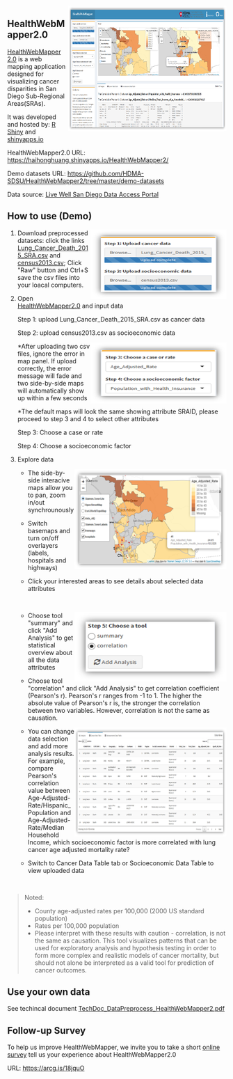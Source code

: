 <img src="imgs/HealthWebMapper2.png" width=364 height=288 align="right"/>

## HealthWebMapper2.0

[HealthWebMapper 2.0](https://haihonghuang.shinyapps.io/HealthWebMapper2/) is a web mapping application designed for visualizing cancer disparities in San Diego Sub-Regional Areas(SRAs). 

It was developed and hosted by: [R Shiny](https://shiny.rstudio.com/) and [shinyapps.io](https://www.shinyapps.io/)

HealthWebMapper2.0 URL: https://haihonghuang.shinyapps.io/HealthWebMapper2/

Demo datasets URL: https://github.com/HDMA-SDSU/HealthWebMapper2/tree/master/demo-datasets

Data source: [Live Well San Diego Data Access Portal](https://data.livewellsd.org/)


## How to use (Demo)
<img src="imgs/upload-panel.png" width=312 height=160 align="right"/>

1. Download preprocessed datasets: click the links [Lung_Cancer_Death_2015_SRA.csv](https://github.com/HDMA-SDSU/HealthWebMapper2/blob/master/demo-datasets/cancer_data/Lung_Cancer_Death_2015_SRA.csv) and [census2013.csv](https://github.com/HDMA-SDSU/HealthWebMapper2/blob/master/demo-datasets/socioeconomic%26demographic_data/census2013.csv); Click "Raw" button and Ctrl+S save the csv files into your loacal computers. 

2. Open [HealthWebMapper2.0](https://haihonghuang.shinyapps.io/HealthWebMapper2/) and input data    
    
   Step 1: upload Lung_Cancer_Death_2015_SRA.csv as cancer data   
   
   Step 2: upload census2013.csv as socioeconomic data
   
   <img src="imgs/selection-panel.png" width=312 height=140 align="right"/>     
   
   *After uploading two csv files, ignore the error in map panel. If upload correctly, the error message will fade and two side-by-side maps will automatically show up within a few seconds
   
   *The default maps will look the same showing attribute SRAID, please proceed to step 3 and 4 to select other attributes
           
   Step 3: Choose a case or rate
   
   Step 4: Choose a socioeconomic factor

3. Explore data
   
   <img src="imgs/map.png" width=350 height=230 align="right"/>
   
   * The side-by-side interacive maps allow you to pan, zoom in/out synchrounously
   
   * Switch basemaps and turn on/off overlayers (labels, hospitals and highways)
   
   * Click your interested areas to see details about selected data attributes
   
   &nbsp; 
 
   <img src="imgs/tool.png" width=350 height=160 align="right"/>  
   
   * Choose tool "summary" and click "Add Analysis" to get statistical overview about all the data attributes
   
   * Choose tool "correlation" and click "Add Analysis" to get correlation coefficient (Pearson's r). Pearson's r ranges from -1 to 1. The higher the absolute value of Pearson's r is, the stronger the correlation between two variables. However, correlation is not the same as causation.
   
   <img src="imgs/table-tab.png" width=350 height=250 align="right"/>  
   
   * You can change data selection and add more analysis results. For example, compare Pearson's correlation value between Age-Adjusted-Rate/Hispanic_Population and Age-Adjusted-Rate/Median Household Income, which socioeconomic factor is more correlated with lung cancer age adjusted mortality rate?
   
   * Switch to Cancer Data Table tab or Socioeconomic Data Table to view uploaded data
 
&nbsp;

> Noted:
>* County age-adjusted rates per 100,000 (2000 US standard population)    
>* Rates per 100,000 population
>* Please interpret with these results with caution - correlation, is not the same as causation. This tool visualizes patterns that can be used for exploratory analysis and hypothesis testing in order to form more complex and realistic models of cancer mortality, but should not alone be interpreted as a valid tool for prediction of cancer outcomes.

## Use your own data

See techincal document [TechDoc_DataPreprocess_HealthWebMapper2.pdf](https://github.com/HDMA-SDSU/HealthWebMapper2/blob/master/technical%20docs/TechDoc_DataPreprocess_HealthWebMapper2.pdf)

## Follow-up Survey

To help us improve HealthWebMapper, we invite you to take a short [online survey](https://arcg.is/18jquO) tell us your experience about HealthWebMapper2.0

URL: https://arcg.is/18jquO
